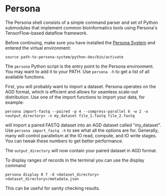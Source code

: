 
# Persona

The Persona shell consists of a simple command parser and set of Python submodules that implement common bioinformatics tools using Persona's TensorFlow-based dataflow framework. 

Before continuing, make sure you have installed the [Persona System](https://github.com:epfl-vlsc/persona-system) and entered the virtual environment:

```shell
source path-to-persona-system/python-dev/bin/activate
```

The `persona` Python script is the entry point to the Persona environment. You may want to add it to your PATH. 
Use `persona -h` to get a list of all available functions.

First, you will probably want to import a dataset. Persona operates on the AGD format, which is efficient and allows for seamless scale-out distribution. 
Use one of the import functions to import your data, for example:

```shell
persona import-fastq --paired -p 4 --compress-parallel 6 -w 2 -o <output_directory> -n my_dataset file_1.fastq file_2.fastq
```

will import a paired FASTQ dataset into an AGD dataset called "my\_dataset". Use `persona import_fastq -h` to see what all the options are for. 
Generally, many will control parallelism at the IO read, compute, and IO write stages. 
You can tweak these numbers to get better performance. 

The `output_directory` will now contain your paired dataset in AGD format. 

To display ranges of records in the terminal you can use the display command

```shell
persona display 0 7 -d <dataset_directory> <dataset_directory>/metadata.json
```

This can be useful for sanity checking results. 
